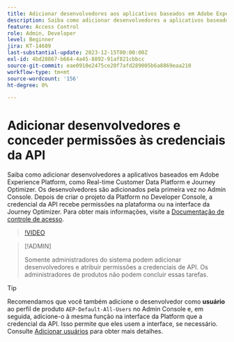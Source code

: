 ```yaml
---
title: Adicionar desenvolvedores aos aplicativos baseados em Adobe Experience Platform
description: Saiba como adicionar desenvolvedores a aplicativos baseados em Adobe Experience Platform e dar permissões a credenciais de API
feature: Access Control
role: Admin, Developer
level: Beginner
jira: KT-14689
last-substantial-update: 2023-12-15T00:00:00Z
exl-id: 4bd28867-b664-4a45-8892-91af821cbbcc
source-git-commit: eae0910e2475ce20f7afd289005b6a8869eaa210
workflow-type: tm+mt
source-wordcount: '156'
ht-degree: 0%

---
```


# Adicionar desenvolvedores e conceder permissões às credenciais da API

Saiba como adicionar desenvolvedores a aplicativos baseados em Adobe Experience Platform, como Real-time Customer Data Platform e Journey Optimizer. Os desenvolvedores são adicionados pela primeira vez no Admin Console. Depois de criar o projeto da Platform no Developer Console, a credencial da API recebe permissões na plataforma ou na interface da Journey Optimizer. Para obter mais informações, visite a [Documentação de controle de acesso](https://experienceleague.adobe.com/docs/experience-platform/access-control/home.html?lang=pt-BR).

>[!VIDEO](https://video.tv.adobe.com/v/3426407?learn=on)

>[!ADMIN]
>
>Somente administradores do sistema podem adicionar desenvolvedores e atribuir permissões a credenciais de API. Os administradores de produtos não podem concluir essas tarefas.

>[!TIP]
>
>Recomendamos que você também adicione o desenvolvedor como **usuário** ao perfil de produto `AEP-Default-All-Users` no Admin Console e, em seguida, adicione-o à mesma função na interface da Platform que a credencial da API. Isso permite que eles usem a interface, se necessário. Consulte [Adicionar usuários](add-users.md) para obter mais detalhes.
